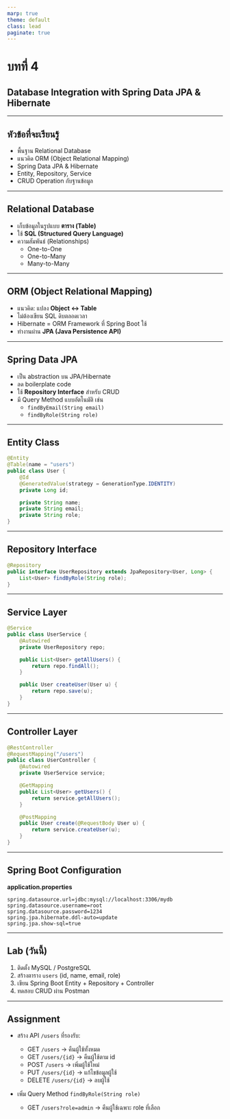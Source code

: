 ```yaml
---
marp: true
theme: default
class: lead
paginate: true
---
```


# บทที่ 4  
## Database Integration with Spring Data JPA & Hibernate

---

## หัวข้อที่จะเรียนรู้
- พื้นฐาน Relational Database  
- แนวคิด ORM (Object Relational Mapping)  
- Spring Data JPA & Hibernate  
- Entity, Repository, Service  
- CRUD Operation กับฐานข้อมูล

---

## Relational Database

- เก็บข้อมูลในรูปแบบ **ตาราง (Table)**  
- ใช้ **SQL (Structured Query Language)**  
- ความสัมพันธ์ (Relationships)  
  - One-to-One  
  - One-to-Many  
  - Many-to-Many  

---

## ORM (Object Relational Mapping)

- แนวคิด: แปลง **Object ↔ Table**  
- ไม่ต้องเขียน SQL ดิบตลอดเวลา  
- Hibernate = ORM Framework ที่ Spring Boot ใช้  
- ทำงานผ่าน **JPA (Java Persistence API)**  

---

## Spring Data JPA

- เป็น abstraction บน JPA/Hibernate  
- ลด boilerplate code  
- ใช้ **Repository Interface** สำหรับ CRUD  
- มี Query Method แบบอัตโนมัติ เช่น  
  - `findByEmail(String email)`  
  - `findByRole(String role)`  

---

## Entity Class

```java
@Entity
@Table(name = "users")
public class User {
    @Id
    @GeneratedValue(strategy = GenerationType.IDENTITY)
    private Long id;

    private String name;
    private String email;
    private String role;
}
````

---

## Repository Interface

```java
@Repository
public interface UserRepository extends JpaRepository<User, Long> {
    List<User> findByRole(String role);
}
```

---

## Service Layer

```java
@Service
public class UserService {
    @Autowired
    private UserRepository repo;

    public List<User> getAllUsers() {
        return repo.findAll();
    }

    public User createUser(User u) {
        return repo.save(u);
    }
}
```

---

## Controller Layer

```java
@RestController
@RequestMapping("/users")
public class UserController {
    @Autowired
    private UserService service;

    @GetMapping
    public List<User> getUsers() {
        return service.getAllUsers();
    }

    @PostMapping
    public User create(@RequestBody User u) {
        return service.createUser(u);
    }
}
```

---

## Spring Boot Configuration

**application.properties**

```properties
spring.datasource.url=jdbc:mysql://localhost:3306/mydb
spring.datasource.username=root
spring.datasource.password=1234
spring.jpa.hibernate.ddl-auto=update
spring.jpa.show-sql=true
```

---

## Lab (วันนี้)

1. ติดตั้ง MySQL / PostgreSQL
2. สร้างตาราง `users` (id, name, email, role)
3. เขียน Spring Boot Entity + Repository + Controller
4. ทดสอบ CRUD ผ่าน Postman

---

## Assignment

* สร้าง API `/users` ที่รองรับ:

  * GET `/users` → คืนผู้ใช้ทั้งหมด
  * GET `/users/{id}` → คืนผู้ใช้ตาม id
  * POST `/users` → เพิ่มผู้ใช้ใหม่
  * PUT `/users/{id}` → แก้ไขข้อมูลผู้ใช้
  * DELETE `/users/{id}` → ลบผู้ใช้

* เพิ่ม Query Method `findByRole(String role)`

  * GET `/users?role=admin` → คืนผู้ใช้เฉพาะ role ที่เลือก

